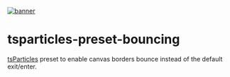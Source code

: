 [![banner](https://particles.js.org/images/banner2.png)](https://particles.js.org)

# tsparticles-preset-bouncing

[tsParticles](https://github.com/matteobruni/tsparticles) preset to enable canvas borders bounce instead of the default exit/enter.
